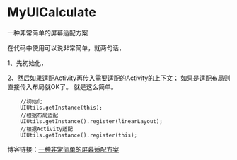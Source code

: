 # MyUICalculate
一种非常简单的屏幕适配方案

在代码中使用可以说非常简单，就两句话，

1、先初始化，

2、然后如果适配Activity再传入需要适配的Activity的上下文；
如果是适配布局则直接传入布局就OK了。
就是这么简单。
```
    //初始化
    UIUtils.getInstance(this);
    //根据布局适配
    UIUtils.getInstance().register(linearLayout);
    //根据Activity适配
    UIUtils.getInstance().register(this);
```
博客链接：[一种非常简单的屏幕适配方案](https://bthvi-leiqi.blog.csdn.net/article/details/95076522)
